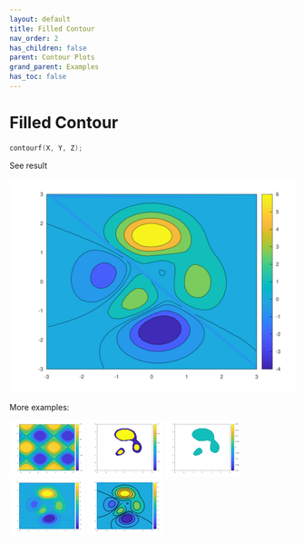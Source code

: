 ```yaml
---
layout: default
title: Filled Contour
nav_order: 2
has_children: false
parent: Contour Plots
grand_parent: Examples
has_toc: false
---
```

# Filled Contour

```cpp
contourf(X, Y, Z);
```


See result

[![example_contourf_1](../contour_plots/contourf/contourf_1.svg)](https://github.com/alandefreitas/matplotplusplus/blob/master/examples/contour_plots/contourf/contourf_1.cpp)

More examples:
    
[![example_contourf_2](../contour_plots/contourf/contourf_2_thumb.png)](https://github.com/alandefreitas/matplotplusplus/blob/master/examples/contour_plots/contourf/contourf_2.cpp)  [![example_contourf_3](../contour_plots/contourf/contourf_3_thumb.png)](https://github.com/alandefreitas/matplotplusplus/blob/master/examples/contour_plots/contourf/contourf_3.cpp)  [![example_contourf_4](../contour_plots/contourf/contourf_4_thumb.png)](https://github.com/alandefreitas/matplotplusplus/blob/master/examples/contour_plots/contourf/contourf_4.cpp)  [![example_contourf_5](../contour_plots/contourf/contourf_5_thumb.png)](https://github.com/alandefreitas/matplotplusplus/blob/master/examples/contour_plots/contourf/contourf_5.cpp)  [![example_contourf_6](../contour_plots/contourf/contourf_6_thumb.png)](https://github.com/alandefreitas/matplotplusplus/blob/master/examples/contour_plots/contourf/contourf_6.cpp)

  


